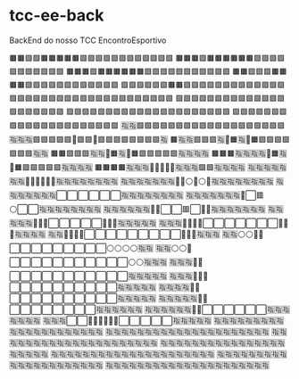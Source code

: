 # tcc-ee-back
BackEnd do nosso TCC EncontroEsportivo


🟫🟫🟩🟩🟫🟫🟫🟫🟫🟩🟩🟩🟩🟩🟩🟩🟩🟩🟩🟩🟩
🟫🟫🟫🟩🟫🟫🟫🟫🟫🟫🟩🟩🟩🟩🟩🟩🟩🟩🟩🟩🟩
🟫🟫🟫🟩🟫🟫🟫🟫🟫🟫🟩🟩🟩🟩🟩🟩🟩🟩🟩🟩🟩
🟫🟫🟩🟩🟩🟫🟫🟫🟫🟩🟩🟩🟩🟩🟩🟩🟩🟩🟩🟩🟩
🟩🟩🟩🟩🟩🟩🟫🟫🟩🟩🟩🟩🟩🟩🟩🟩🟩🟩🟩🟩🟩
🟩🟩🟩🟩🟩🟩🟩🟩🟩🟩🟩🟩🟩🟩🟩🟩🟩🟩🟩🟩🟩
🟩🟩🟩🟩🟩🟩🟩🟩🟩🟩🟩🟩🟩🟩🟩🟩🟩🟩🟩🟩🟩
🟩🟩🟩🟩🟩🟩🟩🟩🟩🟩🟩🟩🟩🟩🟩🟩🟩🟩🟩🟩🟩
🟩🟩🟩🟩🟩🟩🟩🟩🟩🟩🟩🟩🟩🟩🟩🟩🟩🟩🟩🟩🟩
🈯🈯🟩🟩🟩🟩🟩🟩🟩🟩🟩🟩🟩🟩🟩🟩🟩🟩🟩🟩🟩
🈯🈯🈯🟩🟩🟩🟩🟩🗻🟩🟩🗻🟩🟩🟩🟩🟩🟩🟩🟩🈯
🟫🈯🈯🟩🟩🟩🈯🗻🟧🈯🗻🟧🟩🟩🟩🟩🟩🟩🟩🈯🈯
🟫🟫🟩🟩🟩🈯🈯🗻🟧🈯🗻🟧🟩🟩🟩🟩🟩🈯🈯🈯🈯
🟫🟫🟫🈯🈯🈯🈯🗻🟧🈯🗻🟧🟩🟩🟩🟩🟩🈯🈯🈯🈯
🟫🟫🟫🟫🈯🈯🈯🗻🗻🗻🗻🗻🈯🈯🈯🟩🟩🈯🈯🈯🈯
🈯🈯🈯🈯🈯🈯🈯🗻🗻🗻🗻🗻🗻🈯🈯🈯🈯🈯🈯🈯🈯
🈯🈯🈯🈯🈯🈯🈯🗻🗻⚪🗻⚪🗻🈯🈯🈯🈯🈯🈯🈯🈯
🈯🈯🈯🈯🈯🈯🈯⬜⬜⬜⬜⬜⬜🈯🈯🈯🈯🈯🈯🈯🈯
🈯🈯🈯🈯🈯🈯🈯🗻⬜🟥⚪⬜⬜🈯🈯🈯🈯🈯🈯🈯🈯
🈯🈯🈯🈯🈯🈯🗻🗻⬜⬜🟥⬜🗻🗻🈯🈯🈯🈯🈯🈯🈯
🈯🈯🈯🈯🈯🗻🗻🗻⬜⬜⬜⬜⬜🗻🗻🗻🈯🈯🈯🈯🈯
🈯🈯🈯🗻🗻🗻🗻⬜⬜⬜⬜⬜⬜⬜🗻🗻🗻🈯🈯🈯🈯
🈯🈯🗻🗻🗻🗻⬜⬜⬜⬜⬜⬜⬜⬜⬜🗻🗻🗻🈯🈯🈯
🈯🈯⚪⚪🗻🗻⬜⬜⬜⬜⬜⬜⬜⬜⬜⚪⚪⚪⚪🈯🈯
🈯🈯⚪⚪🗻⬜⬜⬜⬜⬜⬜⬜⬜⬜⬜⬜⚪⚪🈯🈯🈯
🈯🈯🈯🗻🗻⬜⬜⬜⬜⬜⬜⬜⬜⬜⬜⬜🈯🈯🈯🈯🈯
🈯🈯🈯🗻🗻🗻⬜⬜⬜⬜⬜⬜⬜⬜⬜⬜🈯🈯🈯🈯🈯
🈯🈯🈯🈯🗻🗻⬜⬜⬜⬜⬜⬜⬜⬜⬜⬜🈯🈯🈯🈯🈯
🈯🈯🈯🈯🈯🗻🗻⬜⬜⬜⬜⬜⬜⬜⬜🈯🈯🈯🈯🈯🈯
🈯🈯🈯🈯🈯🈯🗻🗻⬜⬜⬜⬜⬜⬜🈯🈯🈯🈯🈯🈯🈯
🈯🈯🈯⬜⬜🗻🗻🗻🗻🗻🗻⬜⬜⬜⬜⬜🈯🈯🈯🈯🈯
🈯🈯🈯🈯🈯🈯🈯🈯🈯🈯🈯🈯🈯🈯🈯🈯🈯🈯🈯🈯🈯
🈯🈯🈯🈯🈯🈯🈯🈯🈯🈯🈯🈯🈯🈯🈯🈯🈯🈯🈯🈯🈯
🈯🈯🈯🈯🈯🈯🈯🈯🈯🈯🈯🈯🈯🈯🈯🈯🈯🈯🈯🈯🈯
🈯🈯🈯🈯🈯🈯🈯🈯🈯🈯🈯🈯🈯🈯🈯🈯🈯🈯🈯🈯🈯
🈯🈯🈯🈯🈯🈯🈯🈯🈯🈯🈯🈯🈯🈯🈯🈯🈯🈯🈯🈯🈯
🈯🈯🈯🈯🈯🈯🈯🈯🈯🈯🈯🈯🈯🈯🈯🈯🈯🈯🈯🈯🈯
🈯🈯🈯🈯🈯🈯🈯🈯🈯🈯🈯🈯🈯🈯🈯🈯🈯🈯🈯🈯🈯
